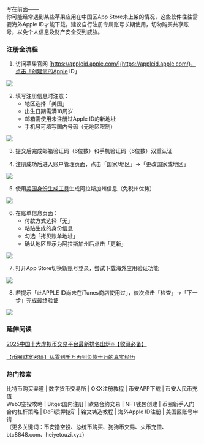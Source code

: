写在前面——  
你可能经常遇到某些苹果应用在中国区App Store未上架的情况，这些软件往往需要海外Apple ID才能下载。建议自行注册专属账号长期使用，切勿购买共享账号，以免个人信息及财产安全受到威胁。

### 注册全流程  
1. 访问苹果官网 [https://appleid.apple.com/](https://appleid.apple.com/)，点击「创建您的Apple ID」  

![](https://ac63e02.webp.li/appleid-001.png)  

2. 填写注册信息时注意：  
   - 地区选择「美国」  
   - 出生日期需满18周岁  
   - 邮箱需使用未注册过Apple ID的新地址  
   - 手机号可填写国内号码（无地区限制）  

![](https://ac63e02.webp.li/appleid-002.png)  

3. 提交后完成邮箱验证码（6位数）和手机验证码（6位数）双重认证  

4. 注册成功后进入账户管理页面，点击「国家/地区」→「更改国家或地区」  

![](https://ac63e02.webp.li/appleid-003.png)  

5. 使用[美国身份生成工具](https://www.fakepersongenerator.com/Random1/generate_identity)生成阿拉斯加州信息（免税州优势）  

![](https://ac63e02.webp.li/appleid-004.png)  

6. 在账单信息页面：  
   - 付款方式选择「无」  
   - 粘贴生成的身份信息  
   - 勾选「拷贝账单地址」  
   - 确认地区显示为阿拉斯加州后点击「更新」  

![](https://ac63e02.webp.li/appleid-005.png)  

7. 打开App Store切换新账号登录，尝试下载海外应用验证功能  

![](https://ac63e02.webp.li/appleid-006.png)  

8. 若提示「此APPLE ID尚未在iTunes商店使用过」，依次点击「检查」→「下一步」完成最终验证  

![](https://ac63e02.webp.li/appleid-007.png)  

### 延伸阅读  
[2025中国十大虚拟币交易平台最新排名出炉🔥【收藏必备】](https://btc8844.com/top-10-exchanges/)  

[【币圈财富密码】从零到千万再到负债十万的真实经历](https://heiyetouzi.xyz/biquanstory001/)  

### 热门搜索  
比特币购买渠道 | 数字货币交易所 | OKX注册教程 | 币安APP下载 | 币安人民币充值  
Web3空投攻略 | Bitget国内注册 | 欧易合约交易 | NFT钱包创建 | 币圈新手入门  
合约杠杆策略 | DeFi质押挖矿 | 铭文铸造教程 | 海外Apple ID注册 | 美国区账号申请  
（更多关键词：币安撸空投、总统币购买、狗狗币交易、火币充值、btc8848.com、heiyetouzi.xyz）